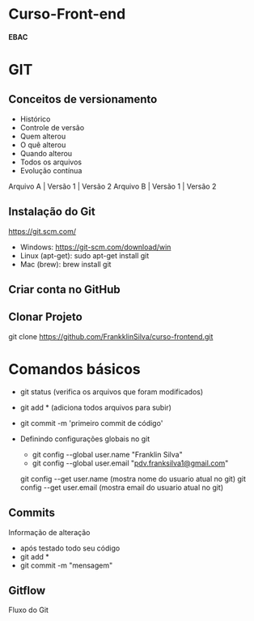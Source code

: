 # Curso-Front-end
#### EBAC 

# GIT
## Conceitos de versionamento
  - Histórico
  - Controle de versão
  - Quem alterou
  - O quê alterou
  - Quando alterou
  - Todos os arquivos
  - Evolução contínua

Arquivo A | Versão 1 | Versão 2
Arquivo B | Versão 1 | Versão 2

## Instalação do Git
https://git.scm.com/

- Windows: https://git-scm.com/download/win
- Linux (apt-get): sudo apt-get install git
- Mac (brew): brew install git

## Criar conta no GitHub

## Clonar Projeto
git clone https://github.com/FrankklinSilva/curso-frontend.git

# Comandos básicos
  - git status (verifica os arquivos que foram modificados)
  - git add * (adiciona todos arquivos para subir)
  - git commit -m 'primeiro commit de código'

- Definindo configurações globais no git
  - git config --global user.name "Franklin Silva"
  - git config --global user.email "pdv.franksilva1@gmail.com"

  git config --get user.name (mostra nome do usuario atual no git)
  git config --get user.email (mostra email do usuario atual no git)

## Commits
Informação de alteração
- após testado todo seu código
- git add *
- git commit -m "mensagem"

## Gitflow
Fluxo do Git
